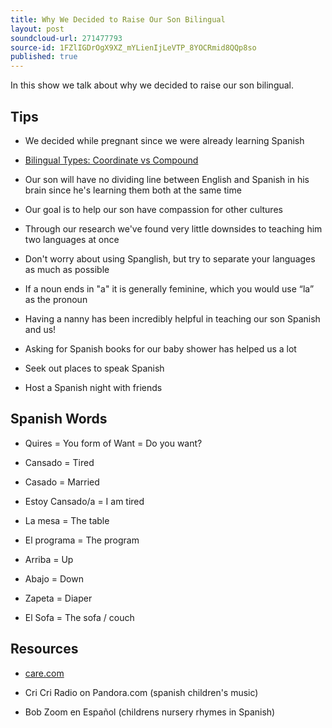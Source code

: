 ```yaml
---
title: Why We Decided to Raise Our Son Bilingual
layout: post
soundcloud-url: 271477793
source-id: 1FZlIGDrOgX9XZ_mYLienIjLeVTP_8YOCRmid8QQp8so
published: true
---
```

In this show we talk about why we decided to raise our son bilingual.

## Tips

* We decided while pregnant since we were already learning Spanish

* [Bilingual Types: Coordinate vs Compound](https://www.onehourtranslation.com/translation/blog/being-bilingual-types-bilingualism)

* Our son will have no dividing line between English and Spanish in his brain since he's learning them both at the same time

* Our goal is to help our son have compassion for other cultures

* Through our research we've found very little downsides to teaching him two languages at once

* Don't worry about using Spanglish, but try to separate your languages as much as possible

* If a noun ends in "a" it is generally feminine, which you would use “la” as the pronoun

* Having a nanny has been incredibly helpful in teaching our son Spanish and us!

* Asking for Spanish books for our baby shower has helped us a lot

* Seek out places to speak Spanish

* Host a Spanish night with friends

## Spanish Words

* Quires = You form of Want = Do you want?

* Cansado = Tired

* Casado = Married

* Estoy Cansado/a = I am tired

* La mesa = The table

* El programa = The program

* Arriba = Up

* Abajo = Down

* Zapeta = Diaper

* El Sofa = The sofa / couch

## Resources

* [care.com](http://breakingespanol.com/3/care.com)

* Cri Cri Radio on Pandora.com (spanish children's music)

* Bob Zoom en Español (childrens nursery rhymes in Spanish)

